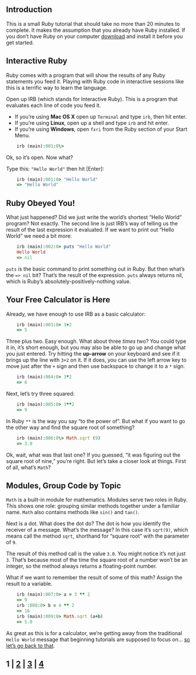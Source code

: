 ## Introduction

This is a small Ruby tutorial that should take no more than 20 minutes to complete. It makes the assumption that you already have Ruby installed. If you don’t have Ruby on your computer [download][] and install it before you get started.

## Interactive Ruby

Ruby comes with a program that will show the results of any Ruby statements you feed it. Playing with Ruby code in interactive sessions like this is a terrific way to learn the language.

Open up IRB (which stands for Interactive Ruby). This is a program that evaluates each line of code you feed it. 

* If you’re using **Mac OS X** open up `Terminal` and type `irb`, then hit enter.
* If you’re using **Linux**, open up a shell and type `irb` and hit enter.
* If you’re using **Windows**, open `fxri` from the Ruby section of your Start Menu.

``` ruby
    irb (main):001:0\>
```

Ok, so it’s open. Now what?

Type this: `"Hello World"` then hit [Enter]:

``` ruby
    irb (main):001:0> "Hello World"
    => "Hello World"
```

## Ruby Obeyed You!

What just happened? Did we just write the world’s shortest “Hello World” program? Not exactly. The second line is just IRB’s way of telling us the result of the last expression it evaluated. If we want to print out “Hello World” we need a bit more:

``` ruby
    irb (main):002:0> puts "Hello World"
    Hello World
    => nil
```

`puts` is the basic command to print something out in Ruby. But then
what’s the `=> nil` bit? That’s the result of the expression. `puts` always returns nil, which is Ruby’s absolutely-positively-nothing value.

## Your Free Calculator is Here

Already, we have enough to use IRB as a basic calculator:

``` ruby
    irb (main):003:0> 3+2
    => 5
```

Three plus two. Easy enough. What about three *times* two? You could type it in, it’s short enough, but you may also be able to go up and change what you just entered. Try hitting the **up-arrow** on your keyboard and see if it brings up the line with `3+2` on it. If it does, you can use the left arrow key to move just after the `+` sign and then use backspace to change it to a `*` sign.

``` ruby
    irb (main):004:0> 3*2
    => 6
```

Next, let’s try three squared:

``` ruby
    irb (main):005:0> 3**2
    => 9
```

In Ruby `**` is the way you say “to the power of”. But what if you want to go the other way and find the square root of something?

``` ruby
    irb (main):006:0\> Math.sqrt (9)
    => 3.0
```

Ok, wait, what was that last one? If you guessed, “it was figuring out the square root of nine,” you’re right. But let’s take a closer look at things. First of all, what’s `Math`?

## Modules, Group Code by Topic

`Math` is a built-in module for mathematics. Modules serve two roles in Ruby. This shows one role: grouping similar methods together under a
familiar name. `Math` also contains methods like `sin()` and `tan()`.

Next is a dot. What does the dot do? The dot is how you identify the receiver of a message. What’s the message? In this case it’s `sqrt(9)`, which means call the method `sqrt`, shorthand for “square root” with the parameter of `9`.

The result of this method call is the value `3.0`. You might notice it’s not just `3`. That’s because most of the time the square root of a number won’t be an integer, so the method always returns a floating-point number.

What if we want to remember the result of some of this math? Assign the result to a variable.

``` ruby
    irb (main):007:0> a = 3 ** 2
    => 9
    irb :008:0> b = 4 ** 2
    => 16
    irb (main):009:0> Math.sqrt (a+b)
    => 5.0
```

As great as this is for a calculator, we’re getting away from the
traditional `Hello World` message that beginning tutorials are supposed to focus on…
[so let’s go back to that][ruby20min2].

## 1 | [2][ruby20min2] | [3][ruby20min3] | [4][ruby20min4]

[download]: en/downloads/
[ruby20min2]: 2
[ruby20min3]: 3
[ruby20min4]: 4